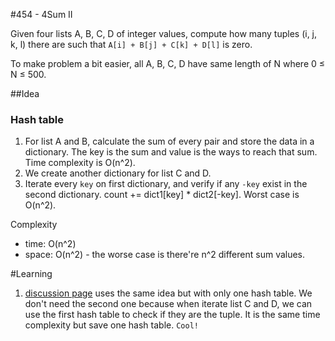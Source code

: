 #454 - 4Sum II

Given four lists A, B, C, D of integer values, compute how many tuples (i, j, k, l) there are such that `A[i] + B[j] + C[k] + D[l]` is zero.

To make problem a bit easier, all A, B, C, D have same length of N where 0 ≤ N ≤ 500. 

##Idea
### Hash table
1. For list A and B, calculate the sum of every pair and store the data in a dictionary.  The key is the sum and value is the ways to reach that sum. Time complexity is O(n^2).
2. We create another dictionary for list C and D.
3. Iterate every `key` on first dictionary, and verify if any `-key` exist in the second dictionary. count += dict1[key] * dict2[-key]. Worst case is O(n^2).

Complexity

* time: O(n^2)
* space: O(n^2) - the worse case is there're n^2 different sum values.

#Learning
1. [discussion page](https://discuss.leetcode.com/topic/67593/clean-java-solution-o-n-2) uses the same idea but with only one hash table. We don't need the second one because when iterate list C and D, we can use the first hash table to check if they are the tuple. It is the same time complexity but save one hash table. `Cool!`
